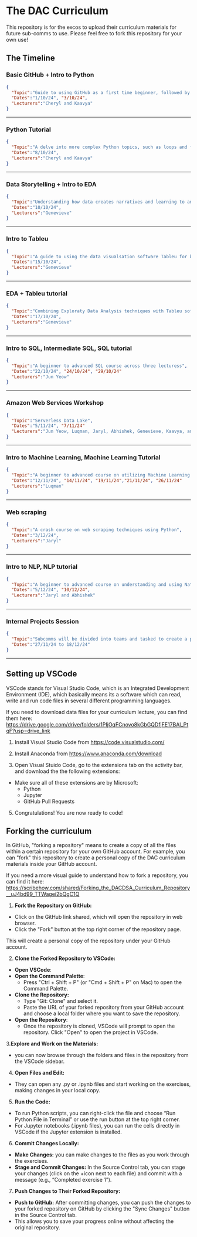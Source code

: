 # The DAC Curriculum
This repository is for the excos to upload their curriculum materials for future sub-comms to use. Please feel free to fork this repository for your own use!

## The Timeline

### Basic GitHub + Intro to Python 
```json
{
  "Topic":"Guide to using GitHub as a first time beginner, followed by an introduction to basic Python syntax",
  "Dates":"1/10/24", "3/10/24",
  "Lecturers":"Cheryl and Kaavya"
}
```
---
### Python Tutorial
```json
{
  "Topic":"A delve into more complex Python topics, such as loops and functions",
  "Dates":"8/10/24",
  "Lecturers":"Cheryl and Kaavya"
}
```
---
### Data Storytelling + Intro to EDA 
```json
{
  "Topic":"Understanding how data creates narratives and learning to analyse data to gain insights with Python",
  "Dates":"10/10/24",
  "Lecturers":"Genevieve"
}
```
---
### Intro to Tableu
```json
{
  "Topic":"A guide to using the data visualsation software Tableu for beginners",
  "Dates":"15/10/24",
  "Lecturers":"Genevieve"
}
```
---
### EDA + Tableu tutorial
```json
{
  "Topic":"Combining Exploraty Data Analysis techniques with Tableu software to create advanced data visualisations",
  "Dates":"17/10/24",
  "Lecturers":"Genevieve"
}
```
---
### Intro to SQL, Intermediate SQL, SQL tutorial
```json
{
  "Topic":"A beginner to advanced SQL course across three lecturess",
  "Dates":"22/10/24", "24/10/24", "29/10/24"
  "Lecturers":"Jun Yeow"
}
```
---
### Amazon Web Services Workshop
```json
{
  "Topic":"Serverless Data Lake",
  "Dates":"5/11/24", "7/11/24"
  "Lecturers":"Jun Yeow, Luqman, Jaryl, Abhishek, Genevieve, Kaavya, and Cheryl"
}
```
---
### Intro to Machine Learning, Machine Learning Tutorial
```json
{
  "Topic":"A beginner to advanced course on utilizing Machine Learning techniques across four lectures",
  "Dates":"12/11/24", "14/11/24", "19/11/24","21/11/24", "26/11/24"
  "Lecturers":"Luqman"
}
```
---
### Web scraping
```json
{
  "Topic":"A crash course on web scraping techniques using Python",
  "Dates":"3/12/24",
  "Lecturers":"Jaryl"
}
```
---
### Intro to NLP, NLP tutorial 
```json
{
  "Topic":"A beginner to advanced course on understanding and using Natural Language Processing techniques",
  "Dates":"5/12/24", "10/12/24", 
  "Lecturers":"Jaryl and Abhishek"
}
```
---
### Internal Projects Session
```json
{
  "Topic":"Subcomms will be divided into teams and tasked to create a project which solves a certain problem or fulfills a certain requirment within the deadline. The entire group will then be asked to present their submission to the rest of the club.",
  "Dates":"27/11/24 to 18/12/24"
}
```
---

## Setting up VSCode
VSCode stands for Visual Studio Code, which is an Integrated Development Environment (IDE), which basically means its a software which can read, write and run code files in several different programming languages.

If you need to download data files for your curriculum lecture, you can find them here: https://drive.google.com/drive/folders/1PIjOqFCnovo8kGbGQDfjFE17BAl_PtqF?usp=drive_link

1. Install Visual Studio Code from https://code.visualstudio.com/

2. Install Anaconda from https://www.anaconda.com/download

3. Open Visual Stuido Code, go to the extensions tab on the activity bar, and download the the following extensions:
  * Make sure all of these extensions are by Microsoft:
    - Python
    - Jupyter
    - GitHub Pull Requests

5. Congratulations! You are now ready to code!

## Forking the curriculum
In GitHub, "forking a repository" means to create a copy of all the files within a certain repository for your own GitHub account. For example, you can "fork" this repository to create a personal copy of the DAC curriculum materials inside your GitHub account.

If you need a more visual guide to understand how to fork a repository, you can find it here: https://scribehow.com/shared/Forking_the_DACDSA_Curriculum_Repository__uJ4bd99_TTWagei2bQgC1Q

1. <b>Fork the Repository on GitHub:</b>
  * Click on the GitHub link shared, which will open the repository in web browser.
  * Click the "Fork" button at the top right corner of the repository page. 

This will create a personal copy of the repository under your GitHub account.


2. <b>Clone the Forked Repository to VSCode:</b>
  * <b>Open VSCode</b>:
  * <b>Open the Command Palette</b>:
    - Press "Ctrl + Shift + P" (or "Cmd + Shift + P" on Mac) to open the Command Palette.
  * <b>Clone the Repository:</b>
    - Type "Git: Clone" and select it.
    - Paste the URL of your forked repository from your GitHub account and choose a local folder where you want to save the repository.
  * <b>Open the Repository</b>:
    - Once the repository is cloned, VSCode will prompt to open the repository. Click "Open" to open the project in VSCode.


3.<b>Explore and Work on the Materials:</b>
  * you can now browse through the folders and files in the repository from the VSCode sidebar.


4. <b>Open Files and Edit:</b>
  * They can open any .py or .ipynb files and start working on the exercises, making changes in your local copy.


5. <b>Run the Code:</b>
  * To run Python scripts, you can right-click the file and choose “Run Python File in Terminal” or use the run button at the top right corner.
  * For Jupyter notebooks (.ipynb files), you can run the cells directly in VSCode if the Jupyter extension is installed.


6. <b>Commit Changes Locally:</b>
  * <b>Make Changes:</b> you can make changes to the files as you work through the exercises.
  * <b>Stage and Commit Changes:</b> In the Source Control tab, you can stage your changes (click on the +icon next to each file) and commit with a message (e.g., “Completed exercise 1”).


7. <b>Push Changes to Their Forked Repository:</b>
  * <b>Push to GitHub:</b> After committing changes, you can push the changes to your forked repository on GitHub by clicking the "Sync Changes" button in the Source Control tab.
  * This allows you to save your progress online without affecting the original repository.
